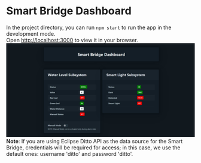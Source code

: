 # Smart Bridge Dashboard
In the project directory, you can run `npm start` to run the app in the development mode. \
Open [http://localhost:3000](http://localhost:3000) to view it in your browser.
![NORMAL Status](./doc/NORMAL.jpeg)
**Note**: If you are using Eclipse Ditto API as the data source for the Smart Bridge, credentials will be required for access; in this case, we use the default ones: username 'ditto' and password 'ditto'.




